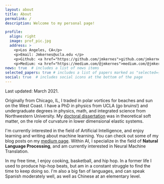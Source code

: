 ```yaml
---
layout: about
title: About
permalink: /
description: Welcome to my personal page!

profile:
  align: right
  image: prof_pic.jpg
  address: >
    <p>Los Angeles, CA</p>
    <p>Email: Jmkernes@ucla.edu </p>
    <p>Github: <a href="https://github.com/jmkernes">github.com/jmkernes</a></p>
    <p>Medium: <a href="https://medium.com/@jmkernes">medium.com/@jmkernes</a><p>
news: true  # includes a list of news items
selected_papers: true # includes a list of papers marked as "selected={true}"
social: true  # includes social icons at the bottom of the page
---
```

Last updated: March 2021.
  
Originally from Chicago, IL, I traded in polar vortices for beaches and sun on the West Coast. I have a PhD in physics from UCLA (go bruins!) and undergraduate degrees in physics, math, and integrated science from Northwestern University. My <a href="https://escholarship.org/uc/item/5cb2s328">doctoral dissertation</a> was in theoretical soft matter, on the role of curvature in lower dimensional elastic systems.

I'm currently interested in the field of Artificial Intelligence, and enjoy learning and writing about machine learning. You can check out some of my blog posts on my <a href="https://medium.com/@jmkernes">medium page<a>. Within AI, I specialize in the field of **Natural Language Processing**, and am currently interested in Neural Machine Translation.

In my free time, I enjoy cooking, basketball, and hip hop. In a former life I used to produce hip-hop beats, but am in a constant struggle to find the time to keep doing so. I'm also a big fan of languages, and can speak Spanish moderately well, as well as Chinese at an elementary level.
